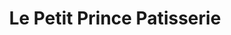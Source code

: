 ---
title: "Le Petit Prince Patisserie"
url: /ferndown/le-petit-prince-patisserie/
shop: Konditorei
---